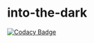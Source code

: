 # into-the-dark

[![Codacy Badge](https://api.codacy.com/project/badge/Grade/22f5d4ece1234749a5ffc82fe22e3630)](https://app.codacy.com/app/ToxicTrigger/into-the-dark?utm_source=github.com&utm_medium=referral&utm_content=ToxicTrigger/into-the-dark&utm_campaign=Badge_Grade_Settings)
